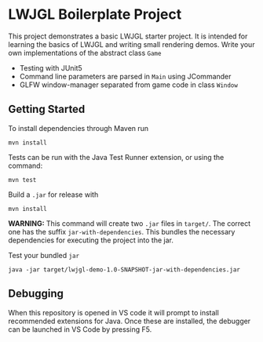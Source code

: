 # LWJGL Boilerplate Project

This project demonstrates a basic LWJGL starter project. It is intended for learning the basics of LWJGL and writing small rendering demos. Write your own implementations of the abstract class `Game`

* Testing with JUnit5
* Command line parameters are parsed in `Main` using JCommander
* GLFW window-manager separated from game code in class `Window` 

## Getting Started

To install dependencies through Maven run

    mvn install

Tests can be run with the Java Test Runner extension, or using the command:

    mvn test

Build a `.jar` for release with 

    mvn install

**WARNING:** This command will create two `.jar` files in `target/`. The correct one has the suffix `jar-with-dependencies`. This bundles the necessary dependencies for executing the project into the jar.

Test your bundled `jar` 

    java -jar target/lwjgl-demo-1.0-SNAPSHOT-jar-with-dependencies.jar

## Debugging

When this repository is opened in VS code it will prompt to install recommended extensions for Java. Once these are installed, the debugger can be launched in VS Code by pressing F5.

